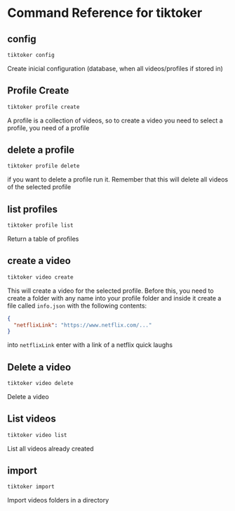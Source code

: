 # Command Reference for tiktoker

## config

```bash
tiktoker config
```

Create inicial configuration (database, when all videos/profiles if stored in)

## Profile Create

```bash
tiktoker profile create
```

A profile is a collection of videos, so to create a video you need to select a profile, you need of a profile

## delete a profile

```bash
tiktoker profile delete
```

if you want to delete a profile run it. Remember that this will delete all videos of the selected profile

## list profiles

```bash
tiktoker profile list
```

Return a table of profiles

## create a video

```bash
tiktoker video create
```

This will create a video for the selected profile. Before this, you need to create a folder with any name into your profile folder and inside it create a file called `info.json` with the following contents:

```json
{
  "netflixLink": "https://www.netflix.com/..."
}
```

into `netflixLink` enter with a link of a netflix quick laughs

## Delete a video

```bash
tiktoker video delete
```

Delete a video

## List videos

```bash
tiktoker video list
```

List all videos already created

## import

```bash
tiktoker import
```

Import videos folders in a directory
